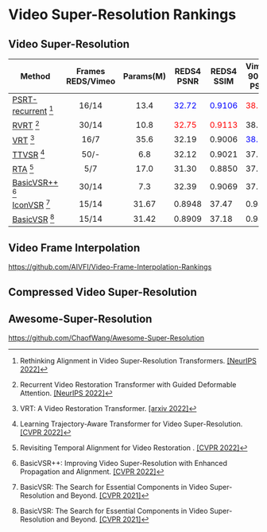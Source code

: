 # Video Super-Resolution Rankings

## Video Super-Resolution

| Method                                                                                        |                Frames REDS/Vimeo                | Params(M) | REDS4 PSNR                    | REDS4 SSIM                     | Vimeo-90K-T PSNR              | Vimeo-90K-T SSIM               | Vid4 PSNR                     | Vid4 SSIM                      |
|-----------------------------------------------------------------------------------------------|:-----------------:|:---------:|-------------------------------|--------------------------------|-------------------------------|--------------------------------|-------------------------------|--------------------------------|
| [PSRT-recurrent](https://github.com/XPixelGroup/RethinkVSRAlignment) [^1]                     |       16/14       |   13.4    | <font color=blue>32.72</font> | <font color=blue>0.9106</font> | <font color=red>38.27</font>  | <font color=red>0.9536</font>  | <font color=red>28.07</font>  | <font color=red>0.8485</font>  |
| [RVRT](https://github.com/JingyunLiang/RVRT) [^2]                                             |                          30/14       |   10.8    | <font color=red>32.75</font>  | <font color=red>0.9113</font>  | 38.15                         | 0.9527                         | <font color=blue>27.99</font> | <font color=blue>0.8426</font> |
| [VRT](https://github.com/JingyunLiang/VRT) [^3]                                               |                                   16/7        |   35.6    | 32.19                         | 0.9006                         | <font color=blue>38.20</font> | <font color=blue>0.9530</font> | 27.93                         | 0.8425                         |
| [TTVSR](https://github.com/researchmm/TTVSR) [^4]                                             |50/-|    6.8    | 32.12                         | 0.9021                         | 37.92                         | 0.9526                         | 28.40                         |0.8643|                                                         |
| [RTA](https://github.com/redrock303/Revisiting-Temporal-Alignment-for-Video-Restoration) [^5] | 5/7|   17.0    | 31.30                         | 0.8850                         | 37.84                         | 0.9498                         | 27.90                         |0.8380|
| [BasicVSR++](https://github.com/ckkelvinchan/BasicVSR_PlusPlus) [^6]                          |30/14|    7.3    | 32.39                         | 0.9069                         | 37.79                         | 0.9500                         | 27.79                         |0.8400|
| [IconVSR](https://github.com/ckkelvinchan/BasicVSR-IconVSR) [^7]                              |15/14|   31.67   | 0.8948                        | 37.47                          | 0.9476                        | 27.39                          | 0.8279                        |
| [BasicVSR](https://github.com/ckkelvinchan/BasicVSR-IconVSR) [^7]                             |15/14|   31.42   | 0.8909                        | 37.18                          | 0.9450                        | 27.24                          | 0.8251                        |


## Video Frame Interpolation

https://github.com/AIVFI/Video-Frame-Interpolation-Rankings

## Compressed Video Super-Resolution

## Awesome-Super-Resolution

https://github.com/ChaofWang/Awesome-Super-Resolution

[^1]: Rethinking Alignment in Video Super-Resolution Transformers. [[NeurIPS 2022]](https://openreview.net/pdf?id=NgIf3FpcHie)
[^2]: Recurrent Video Restoration Transformer with Guided Deformable Attention. [[NeurIPS 2022]](https://openreview.net/pdf?id=GKfNB4BegL)
[^3]: VRT: A Video Restoration Transformer. [[arxiv 2022]](https://arxiv.org/pdf/2201.12288.pdf)
[^4]: Learning Trajectory-Aware Transformer for Video Super-Resolution. [[CVPR 2022]](https://openaccess.thecvf.com/content/CVPR2022/papers/Liu_Learning_Trajectory-Aware_Transformer_for_Video_Super-Resolution_CVPR_2022_paper.pdf)
[^5]: Revisiting Temporal Alignment for Video Restoration . [[CVPR 2022]](https://openaccess.thecvf.com/content/CVPR2022/papers/Zhou_Revisiting_Temporal_Alignment_for_Video_Restoration_CVPR_2022_paper.pdf)
[^6]: BasicVSR++: Improving Video Super-Resolution with Enhanced Propagation and Alignment. [[CVPR 2022]](https://openaccess.thecvf.com/content/CVPR2022/papers/Chan_BasicVSR_Improving_Video_Super-Resolution_With_Enhanced_Propagation_and_Alignment_CVPR_2022_paper.pdf)
[^7]: BasicVSR: The Search for Essential Components in Video Super-Resolution and Beyond. [[CVPR 2021]](https://openaccess.thecvf.com/content/CVPR2021/papers/Chan_BasicVSR_The_Search_for_Essential_Components_in_Video_Super-Resolution_and_CVPR_2021_paper.pdf)